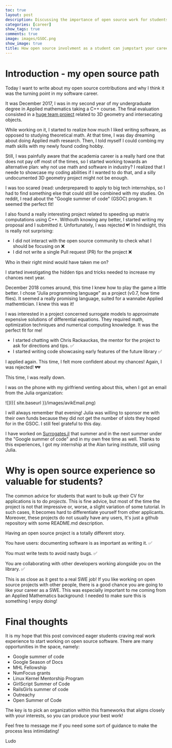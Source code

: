 ```yaml
---
toc: true
layout: post
description: Discussing the importance of open source work for students
categories: [career]
show_tags: true
comments: true
image: images/GSOC.png
show_image: true
title: How open source involvment as a student can jumpstart your career
---
```


# Introduction - my open source path <a id="intro"></a>

Today I want to write about my open source contributions and why 
I think it was the turning point in my software career. 

It was December 2017, I was in my second year of my undergraduate degree in Applied mathematics taking a C++ course. The final evaluation consisted in a [huge team project](https://github.com/ludoro/Matlab_project) related to 3D geometry and intersecating objects.

While working on it, I started to realize how much I liked writing software, as opposed to studying theoretical math. At that time, I was day dreaming about doing Applied math research. Then, I told myself I could combing my math skills with my newly found coding hobby. 

Still, I was painfully aware that the academia career is a really hard one that does not pay off most of the times, so I started working towards an alternative plan: why not use math and software in industry? I realized that I neede to showcase my coding abilities if I wanted to do that, and a silly undocumented 3D geometry project might not be enough. 

I was too scared (read: underprepared) to apply to big tech internships, so I had to find something else that could still be combined with my studies. 
On reddit, I read about the "Google summer of code" (GSOC) program. It seemed the perfect fit! 

I also found a really interesting project related to speeding up matrix computations using C++. Withouth knowing any better, I started writing my proposal and I submitted it.
Unfortunately, I was rejected 💔! 
In hindsight, this is really not surprising:
- I did not interact with the open source community to check what I should be focusing on ❌
- I did not write a single Pull request (PR) for the project ❌

Who in their right mind would have taken me on? 

I started investigating the hidden tips and tricks needed to increase my chances next year. 

December 2018 comes around, this time I knew how to play the game a little better. I chose "Julia programming language" as a project (v0.7, how time flies). It seemed a really promising language, suited for a wannabe Applied mathemtician. I knew this was it! 

I was interested in a project concerned surrogate models to approximate expensive solutions of differential equations. They required math, optimization techniques and numerical computing knowledge. It was the perfect fit for me! 

- I started chatting with Chris Rackauckas, the mentor for the project to ask for directions and tips. ✅ 
- I started writing code showcasing early features of the future library ✅

I applied again. This time, I felt more confident about my chances!
Again, I was rejected! 💔💔 

This time, I was really down.

I was on the phone with my girlfriend venting about this, when I got an email from the Julia organization: 

![]({{ site.baseurl }}/images/avikEmail.png)

I will always remember that evening! Julia was willing to sponsor me with their own funds because they did not get the number of slots they hoped for in the GSOC. I still feel grateful to this day. 

I have worked on [Surrogates.jl](https://github.com/SciML/Surrogates.jl) that summer and in the next summer under the "Google summer of code" and in my own free time as well. Thanks to this experiences, I got my internship at the Alan turing institute, still using Julia. 

 
# Why is open source experience so valuable for students? <a id="back"></a>

The common advice for students that want to bulk up their CV for applications is to do *projects*. This is fine advice, but most of the time the project is not that impressive or, worse, a slight variation of some tutorial. In such cases, It becomes hard to differentiate yourself from other applicants. Moreover, these projects do not usually have any users, It's just a github repository with some README.md description. 

Having an open source project is a totally different story. 

You have users: documenting software is as important as writing it. ✅

You must write tests to avoid nasty bugs. ✅

You are collaborating with other developers working alongside you on the library. ✅

This is as close as it gest to a real SWE job! If you like working on open source projects with other people, there is a good chance you are going to like your career as a SWE. This was especially important to me coming from an Applied Mathematics background: I needed to make sure this is something I enjoy doing! 

# Final thoughts<a id="final"></a>

It is my hope that this post convinced eager students craving real work experience to start working on open source software. There are many opportunities in the space, namely:
- Google summer of code
- Google Season of Docs
- MHL Fellowship
- NumFocus grants 
- Linux Kernel Mentorship Program
- GirlScript Summer of Code
- RailsGirls summer of code
- Outreachy
- Open Summer of Code

The key is to pick an organization within this frameworks that aligns closely with your interests, so you can produce your best work!

Feel free to message me if you need some sort of guidance to make the process less intimidating! 

Ludo

